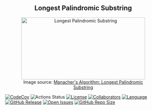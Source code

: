 <h2 align="center">
    Longest Palindromic Substring
</h2>


<figure style="text-align: center;">
    <img width="400" height="200" src="https://gabrielghe.github.io/assets/themes/images/2016-02-27-manachers-algorithm-longest-palindromic-substring7.gif" alt="Longest Palindromic Substring">
    <figcaption>
        Image source: <a href="https://gabrielghe.github.io/university/2016/02/27/manachers-algorithm-longest-palindromic-substring">Manacher's Algorithm: Longest Palindromic Substring</a>
    </figcaption>
</figure>

<a href="https://codecov.io/github/Rmv-se-510/hw1"><img alt="CodeCov" src="https://codecov.io/github/Rmv-se-510/hw1/graph/badge.svg?token=PIDT9JBKL4"></a> 
<img alt="Actions Status" src="https://github.com/Rmv-se-510/hw1/workflows/Automation for HW1/badge.svg">
[![License](https://img.shields.io/badge/License-MIT-purple.svg?style=flat)](https://github.com/Rmv-se-510/hw1/main/LICENSE)
[![Collaborators](https://img.shields.io/badge/Collaborators-3-orange.svg?style=flat)](https://github.com/Rmv-se-510/hw1/graphs/contributors)
[![Language](https://img.shields.io/badge/Language-Python-blue.svg?style=flat)](https://github.com/Rmv-se-510/hw1/search?l=python)
[![GitHub Release](https://img.shields.io/github/release/Rmv-se-510/hw1.svg)](https://github.com/Rmv-se-510/hw1/releases)
[![Open Issues](https://img.shields.io/github/issues/Rmv-se-510/hw1)](https://github.com/Rmv-se-510/hw1/issues)
[![GitHub Repo Size](https://img.shields.io/github/repo-size/Rmv-se-510/hw1.svg)](https://img.shields.io/github/repo-size/Rmv-se-510/hw1.svg)
